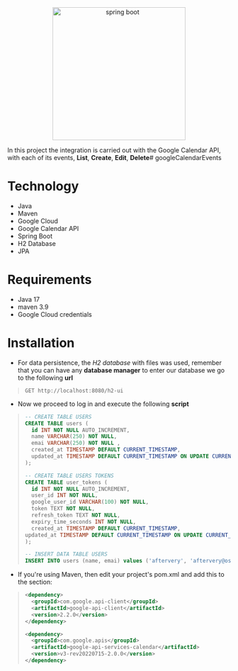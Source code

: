 <div align="center">
    <img src="https://download.logo.wine/logo/Spring_Framework/Spring_Framework-Logo.wine.png" width="300" alt="spring boot" />
</div>

In this project the integration is carried out with the Google Calendar API, with each of its events, **List**, **Create**, **Edit**, **Delete**# googleCalendarEvents

# Technology
- Java
- Maven
- Google Cloud
- Google Calendar API
- Spring Boot
- H2 Database
- JPA

# Requirements
- Java 17
- maven 3.9
- Google Cloud credentials

# Installation

- For data persistence, the *H2 database* with files was used, remember that you can have any **database manager** to enter our database we go to the following **url**
>```http request
>GET http://localhost:8080/h2-ui
>```

- Now we proceed to log in and execute the following **script**

>```sql
>-- CREATE TABLE USERS
>CREATE TABLE users (
>   id INT NOT NULL AUTO_INCREMENT,
>   name VARCHAR(250) NOT NULL,
>   emai VARCHAR(250) NOT NULL ,
>   created_at TIMESTAMP DEFAULT CURRENT_TIMESTAMP,
>   updated_at TIMESTAMP DEFAULT CURRENT_TIMESTAMP ON UPDATE CURRENT_TIMESTAMP
>);
>
>-- CREATE TABLE USERS TOKENS 
>CREATE TABLE user_tokens (
>   id INT NOT NULL AUTO_INCREMENT,
>   user_id INT NOT NULL,
>   google_user_id VARCHAR(100) NOT NULL,
>   token TEXT NOT NULL,
>   refresh_token TEXT NOT NULL,
>   expiry_time_seconds INT NOT NULL,
>   created_at TIMESTAMP DEFAULT CURRENT_TIMESTAMP,
>updated_at TIMESTAMP DEFAULT CURRENT_TIMESTAMP ON UPDATE CURRENT_TIMESTAMP
>);
>
>-- INSERT DATA TABLE USERS
>INSERT INTO users (name, emai) values ('aftervery', 'aftervery@osukarusof.com');
>
>```
- If you're using Maven, then edit your project's pom.xml and add this to the <dependencies> section:
>```xml
><dependency>
>   <groupId>com.google.api-client</groupId>
>   <artifactId>google-api-client</artifactId>
>   <version>2.2.0</version>
></dependency>
>
><dependency>
>   <groupId>com.google.apis</groupId>
>   <artifactId>google-api-services-calendar</artifactId>
>   <version>v3-rev20220715-2.0.0</version>
></dependency>
>```
